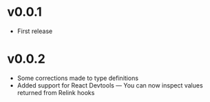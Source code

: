 # v0.0.1
* First release

# v0.0.2
* Some corrections made to type definitions
* Added support for React Devtools — You can now inspect values returned from Relink hooks
